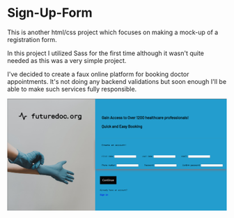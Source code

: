 # Sign-Up-Form
This is another html/css project which focuses on making 
a mock-up of a registration form.

In this project I utilized Sass for the first time although
it wasn't quite needed as this was a very simple project.

I've decided to create a faux online platform for booking
doctor appointments. It's not doing any backend validations but
soon enough I'll be able to make such services fully responsible.

![screenshot](<Images/Screenshot from 2023-10-30 23-26-17.png>)